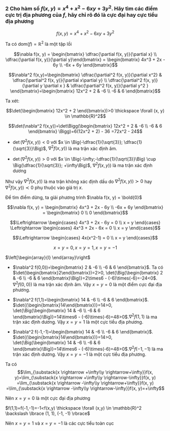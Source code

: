 ### 2 Cho hàm số $f(x, y) = x^4 + x^2 - 6xy + 3y^2$. Hãy tìm các điểm cực trị địa phương của $f$, hãy chỉ rõ đó là cực đại hay cực tiểu địa phương

$$f(x, y) = x^4 + x^2 - 6xy + 3y^2$$

Ta có $\mathrm{dom}(f)=\mathbb{R}^2$ là một tập lồi

$$\nabla f(x, y) = \begin{bmatrix} \dfrac{\partial f(x, y)}{\partial x} \\ \dfrac{\partial f(x, y)}{\partial y}\end{bmatrix} = \begin{bmatrix} 4x^3 + 2x - 6y \\ -6x + 6y \end{bmatrix}$$

$$\nabla^2 f(x,y)=\begin{bmatrix} \dfrac{\partial^2 f(x, y)}{\partial x^2} & \dfrac{\partial^2 f(x, y)}{\partial x\partial y} \\ \dfrac{\partial^2 f(x, y)}{\partial y \partial x } & \dfrac{\partial^2 f(x, y)}{\partial y^2 } \end{bmatrix}=\begin{bmatrix} 12x^2 + 2 & -6 \\ -6 & 6 \end{bmatrix}$$

Ta xét:


$$\det(\begin{bmatrix} 12x^2 + 2  \end{bmatrix})>0 \thickspace \forall (x, y) \in \mathbb{R}^2$$

$$\det(\nabla^2 f(x,y))=\det\Bigg(\begin{bmatrix} 12x^2 + 2 & -6 \\ -6 & 6 \end{bmatrix} \Bigg)=6(12x^2 + 2) - 36 =72x^2 - 24$$

- $\det(\nabla^2 f(x,y)) < 0$ với $x \in \Big(-\dfrac{1}{\sqrt{3}}; \dfrac{1}{\sqrt{3}}\Big)$, $\nabla^2 f(x,y))$ là ma trận xác định âm.

- $\det(\nabla^2 f(x,y)) > 0$ với $x \in \Big(-\infty;-\dfrac{1}{\sqrt{3}}\Big) \cup \Big(\dfrac{1}{\sqrt{3}}; +\infty\Big)$, $\nabla^2 f(x,y))$ là ma trận xác định dương

Như vậy $\nabla^2 f(x,y))$ là ma trận không xác định dấu do $\nabla^2 f(x,y)) \succ 0$ hay $\nabla^2 f(x,y)) \prec 0$ phụ thuộc vào giá trị $x$.

Để tìm điểm dừng, ta giải phương trình $\nabla f(x, y) = \bold{0}$

$$\nabla f(x, y) = \begin{bmatrix} 4x^3 + 2x - 6y \\ -6x + 6y \end{bmatrix} = \begin{bmatrix} 0 \\ 0 \end{bmatrix}$$

$$\Leftrightarrow \begin{cases} 4x^3 + 2x - 6y = 0 \\ x = y \end{cases} \Leftrightarrow \begin{cases} 4x^3 + 2x - 6x = 0 \\ x = y \end{cases}$$

$$\Leftrightarrow \begin{cases} 4x(x^2-1) = 0 \\ x = y \end{cases}$$

$$x=y=0, x=y=1,x=y=-1$$

$\left[\begin{array}{l} \end{array}\right$


- $\nabla^2 f(0,0))=\begin{bmatrix} 2 & -6 \\ -6 & 6 \end{bmatrix}$. Ta có $\det(\begin{bmatrix}2\end{bmatrix})=2>0, \det{\Big(\begin{bmatrix} 2 & -6 \\ -6 & 6 \end{bmatrix}\Big)}=2\times6 - (-6)\times(-6)=-24<0$. $\nabla^2 f(0,0))$ là ma trận xác định âm. Vậy $x=y=0$ là một điểm cực đại địa phương.

- $\nabla^2 f(1,1)=\begin{bmatrix} 14 & -6 \\ -6 & 6 \end{bmatrix}$. $\det{(\begin{bmatrix}14\end{bmatrix})}=14>0, \det{\Big(\begin{bmatrix} 14 & -6 \\ -6 & 6 \end{bmatrix}\Big)}=14\times6 - (-6)\times(-6)=48>0$.$\nabla^2 f(1,1)$ là ma trận xác định dương. Vậy $x=y=1$ là một cực tiểu địa phương.

- $\nabla^2 f(-1,-1)=\begin{bmatrix} 14 & -6 \\ -6 & 6 \end{bmatrix}$. $\det{(\begin{bmatrix}14\end{bmatrix})}=14>0, \det{\Big(\begin{bmatrix} 14 & -6 \\ -6 & 6 \end{bmatrix}\Big)}=14\times6 - (-6)\times(-6)=48>0$.$\nabla^2 f(-1,-1)$ là ma trận xác định dương. Vậy $x=y=-1$ là một cực tiểu địa phương.

Ta có 
$$\lim_{\substack{x \rightarrow +\infty\\y \rightarrow+\infty}}f(x, y)=\lim_{\substack{x \rightarrow +\infty\\y \rightarrow-\infty}}f(x, y)
=\lim_{\substack{x \rightarrow -\infty\\y \rightarrow+\infty}}f(x, y)
=\lim_{\substack{x \rightarrow -\infty\\y \rightarrow-\infty}}f(x, y)=+\infty$$

Nên $x=y=0$ là một cực đại địa phương

$f(1,1)=f(-1,-1)=-1<f(x,y) \thickspace \forall (x,y) \in \mathbb{R}^2 \backslash \lbrace (1, 1), (-1, -1) \rbrace$

Nên $x=y=1$ và $x=y=-1$ là các cực tiểu toàn cục